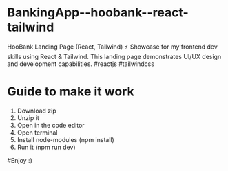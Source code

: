 # BankingApp--hoobank--react-tailwind
HooBank Landing Page (React, Tailwind) ⚡️  Showcase for my frontend dev skills using React &amp; Tailwind. This landing page demonstrates UI/UX design and development capabilities.  #reactjs #tailwindcss
# Guide to make it work
1. Download zip
2. Unzip it
3. Open in the code editor
4. Open terminal
5. Install node-modules (npm install)
6. Run it (npm run dev)

#Enjoy :)
